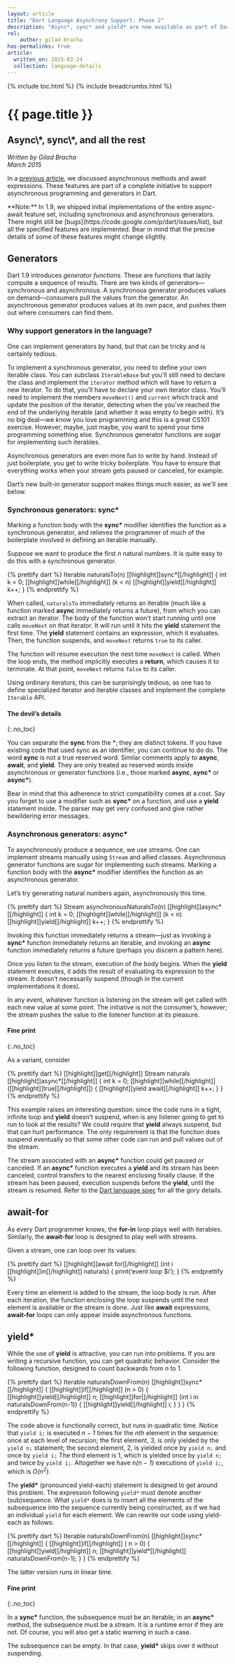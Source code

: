 ```yaml
---
layout: article
title: "Dart Language Asynchrony Support: Phase 2"
description: "Async*, sync* and yield* are now available as part of Dart's asynchrony support."
rel:
    author: gilad-bracha
has-permalinks: true
article:
  written_on: 2015-03-24
  collection: language-details
---
```


{% include toc.html %}
{% include breadcrumbs.html %}

# {{ page.title }}

<h2>Async\*, sync\*, and all the rest</h2>

_Written by Gilad Bracha <br>
March 2015_

In a [previous article](/articles/await-async/),
we discussed asynchronous methods and await expressions.
These features are part of a complete initiative to support asynchronous
programming and generators in Dart. 

<aside class="alert alert-info" markdown="1">
**Note:**
In 1.9, we shipped initial implementations of the entire async-await feature
set, including synchronous and asynchronous generators.
There might still be [bugs](https://code.google.com/p/dart/issues/list),
but all the specified features are implemented.
Bear in mind that the precise details of some of these features might
change slightly.
</aside>

## Generators

Dart 1.9 introduces <em>generator functions</em>. These are functions that
lazily compute a sequence of results.  There are two
kinds of generators&mdash;synchronous and asynchronous. A synchronous generator
produces values on demand&mdash;consumers pull the values from the generator. An
asynchronous generator produces values at its own pace, and pushes them out
where consumers can find them.

### Why support generators in the language? 

One can implement generators by hand, but that can be tricky and is certainly
tedious. 

To implement a synchronous generator, you need to define your own iterable
class. You can subclass `IterableBase` but you'll still need to
declare the class and implement the `iterator` method which
will have to return a new iterator. To do that, you’ll have to
declare your own iterator class.  You’ll need to implement the members
`moveNext()` and `current` which track and update the
position of the iterator, detecting when the you’ve
reached the end of the underlying iterable (and whether it was empty to begin
with).  It’s no big deal&mdash;we know you love programming and this is a great
CS101 exercise. However, maybe, just maybe, you want to spend your time
programming something else. Synchronous generator functions are sugar for
implementing such iterables. 

Asynchronous generators are even more fun to write by hand.  Instead of just
boilerplate, you get to write tricky boilerplate. You have to ensure that
everything works when your stream gets paused or canceled, for example.

Dart’s new built-in generator support makes  things much easier, as we'll see
below. 

### Synchronous generators: sync\*

Marking a function body with the **sync\*** modifier identifies
the function as a synchronous generator, and relieves the
programmer of much of the boilerplate involved in defining an iterable
manually.  

Suppose we want to produce the first <em>n</em> natural numbers.
It is quite easy to do this with a synchronous generator.

{% prettify dart %}
Iterable naturalsTo(n) [[highlight]]sync*[[/highlight]] { 
  int k = 0; 
  [[highlight]]while[[/highlight]] (k < n) [[highlight]]yield[[/highlight]] k++; 
}
{% endprettify %}

When called, `naturalsTo` immediately returns an iterable
(much like a function marked **async** immediately returns
a future), from which you can extract an iterator.
The body of the function won’t start running until one calls
`moveNext` on that iterator. It will run until it hits
the **yield** statement the first time.
The **yield** statement contains an expression,
which it evaluates.  Then, the function suspends,
and `moveNext` returns `true` to its caller. 

The function will resume execution the next time `moveNext`
is called.  When the loop ends, the method implicitly executes a
**return**, which causes it to terminate. At that point,
`moveNext` returns `false` to its caller. 

Using ordinary iterators, this can be surprisingly tedious,
as one has to define specialized iterator and iterable classes and
implement the complete `Iterable` API.

#### The devil’s details
{:.no_toc}

You can separate the **sync** from the \*;
they are distinct tokens. If you have existing code that used
sync as an identifier, you can continue to do do.
The word **sync** is not a true reserved word.
Similar comments apply to **async**,
**await**, and **yield**.
They are only treated as reserved words inside asynchronous or generator
functions (i.e., those marked **async**, **sync\***
or **async\***).

Bear in mind that this adherence to strict compatibility comes at a cost.
Say you forget to use a modifier such as **sync\*** on a function,
and use a **yield** statement inside.
The parser may get very confused and give rather bewildering error messages.

### Asynchronous generators: async\*

To asynchronously produce a sequence, we use streams. One can
implement streams manually using `Stream` and allied classes.
Asynchronous generator functions are sugar for implementing such streams.
Marking a function body with the **async\*** modifier
identifies the function as an asynchronous generator. 

Let’s try generating natural numbers again, asynchronously this time. 


{% prettify dart %}
Stream asynchronousNaturalsTo(n) [[highlight]]async*[[/highlight]] { 
  int k = 0; 
  [[highlight]]while[[/highlight]] (k < n) [[highlight]]yield[[/highlight]] k++; 
}
{% endprettify %}

Invoking this function immediately returns a stream&mdash;just as invoking a
**sync\*** function immediately returns an iterable,
and invoking an **async** function immediately returns a
future (perhaps you discern a pattern here).

Once you listen to the stream, execution of the body begins.
When the **yield** statement executes,
it adds the result of evaluating its expression to the stream. It doesn’t
necessarily suspend (though in the current implementations it does).  

In any event, whatever function is listening on the stream will get called with
each new value at some point. The initiative is not the consumer’s, however;
the stream pushes the value to the listener function at its pleasure.

#### Fine print 
{:.no_toc}

As a variant, consider

{% prettify dart %}
[[highlight]]get[[/highlight]] Stream naturals [[highlight]]async*[[/highlight]] { 
  int k = 0; [[highlight]]while[[/highlight]] ([[highlight]]true[[/highlight]]) { [[highlight]]yield await[[/highlight]] k++; } 
}
{% endprettify %}

This example raises an interesting question: since the code runs in a tight,
infinite loop and **yield** doesn’t suspend,
when is any listener going to get to run to look at the results?
We could require that **yield** always suspend,
but that can hurt performance.
The only requirement is that the function does suspend eventually so that some
other code can run and pull values out of the stream. 

The stream associated with an **async\*** function could get
paused or canceled.
If an **async\*** function executes a **yield**
and its stream has been canceled, control transfers to the nearest enclosing
finally clause. If the stream has been paused,
execution suspends before the **yield**,
until the stream is resumed.
Refer to the [Dart language spec](/docs/spec/) for all the gory details.

## await-for

As every Dart programmer knows, the **for-in**
loop plays well with iterables. Similarly, the **await-for**
loop is designed to play well with streams.

Given a stream, one can loop over its values: 

{% prettify dart %}
[[highlight]]await for[[/highlight]] (int i [[highlight]]in[[/highlight]] naturals) { print(‘event loop $i’); }
{% endprettify %}

Every time an element is added to the stream, the loop body is run. After each
iteration, the function enclosing the loop suspends until the next element is
available or the stream is done. Just like **await** expressions,
**await-for** loops can only appear inside asynchronous functions.

## yield\*

While the use of **yield** is attractive, you can run into problems.
If you are writing a recursive function, you can get quadratic behavior.
Consider the following function,
designed to count backwards from <em>n</em> to 1.

{% prettify dart %}
Iterable naturalsDownFrom(n) [[highlight]]sync*[[/highlight]] { 
  [[highlight]]if[[/highlight]] (n > 0) { 
     [[highlight]]yield[[/highlight]] n; 
     [[highlight]]for[[/highlight]] (int i in naturalsDownFrom(n-1)) { [[highlight]]yield[[/highlight]] i; } 
  }
} 
{% endprettify %}

The code above is functionally correct, but runs in quadratic time.
Notice that `yield i;` is executed _n − 1_ times for the
_nth_ element in the sequence:
once at each level of recursion; the first element, 3,
is only yielded by the `yield n;` statement;
the second element, 2, is yielded once by `yield n;` and once by `yield i;`
The third element is 1, which is yielded once by
`yield n;` and twice by `yield i;`.
Altogether we have _n(n − 1)_ executions of
`yield i;`, which is _O(n<sup>2</sup>)_. 

The **yield\*** (pronounced yield-each) statement is designed to get
around this problem.  The expression following `yield*` must denote
another (sub)sequence.  What `yield*` does is to insert all the elements
of the subsequence into the sequence currently being constructed,
as if we had an individual `yield` for each element.
We can rewrite our code using yield-each as follows: 


{% prettify dart %}
Iterable naturalsDownFrom(n) [[highlight]]sync*[[/highlight]] { 
  [[highlight]]if[[/highlight]] ( n > 0) { 
    [[highlight]]yield[[/highlight]] n; 
    [[highlight]]yield*[[/highlight]] naturalsDownFrom(n-1); 
 } 
} 
{% endprettify %}

The latter version runs in linear time.

#### Fine print
{:.no_toc}

In a **sync\*** function, the subsequence must be an iterable;
in an **async\*** method, the subsequence must be a stream.
It is a runtime error if they are not.
Of course, you will also get a static warning in such a case.

The subsequence can be empty.
In that case, **yield\*** skips over it without suspending.

